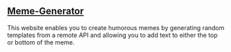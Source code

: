 ## [Meme-Generator](https://tejungchou.github.io/Meme-Generator/)

This website enables you to create humorous memes by generating random templates from a remote API and allowing you to add text to either the top or bottom of the meme.
